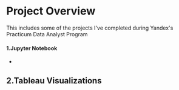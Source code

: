 # Project Overview
This includes some of the projects I've completed during Yandex's Practicum Data Analyst Program

#### 1.Jupyter Notebook
  -
2.Tableau Visualizations
  -
  

